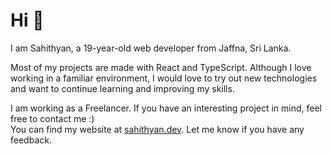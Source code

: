 # Hi 👋

I am Sahithyan, a 19-year-old web developer from Jaffna, Sri Lanka.

Most of my projects are made with React and TypeScript. Although I love working in a familiar environment, I would love to try out new technologies and want to continue learning and improving my skills.  
  
I am working as a Freelancer. If you have an interesting project in mind, feel free to contact me :)  
You can find my website at [sahithyan.dev](https://sahithyan.dev). Let me know if you have any feedback.
